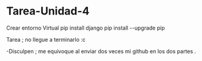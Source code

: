 # Tarea-Unidad-4


Crear entorno Virtual 
pip install django
pip install --upgrade pip 

Tarea ; no llegue a terminarlo :c 


-Disculpen ; me equivoque al enviar dos veces mi github en los dos partes .
